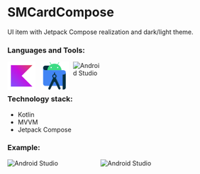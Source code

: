 # SMCardCompose 
UI item with Jetpack Compose realization and dark/light theme.

### Languages and Tools:
<img align="left" alt="Kotlin" width="64px" hight="64px" src="https://github.com/devicons/devicon/blob/master/icons/kotlin/kotlin-original.svg" style="padding-right:10px;" />
<img align="left" alt="Android Studio" width="64px" hight="64px" src="https://github.com/devicons/devicon/blob/master/icons/androidstudio/androidstudio-original.svg" style="padding-right:10px;" />
<img align="left" alt="Android Studio" width="64px" hight="64px" src="https://github.com/Foxxx48/VKClientCompose/assets/85708455/a6d500e9-d03e-4b7f-87c4-435fc5001c84" style="padding-right:10px;" />

<br />
<br />
<br />

### Technology stack:
- Kotlin
- MVVM
- Jetpack Compose

### Example:
<img align="left" alt="Android Studio" width="200px" hight="400px" src="https://github.com/Foxxx48/SMCardCompose/assets/85708455/908874f9-050f-4477-ad61-fd0e1395d66a" style="padding-right:10px;" />
<img align="left" alt="Android Studio" width="200px" hight="400px" src="https://github.com/Foxxx48/SMCardCompose/assets/85708455/fe14b6d6-d2d5-4dea-abe3-5e0a979a3de9" style="padding-right:10px;" />



